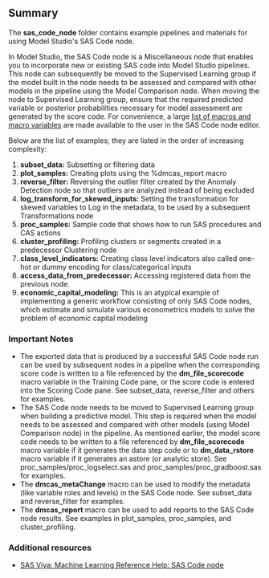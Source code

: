 ## Summary

The **sas_code_node** folder contains example pipelines and materials for using Model Studio's SAS Code node.

In Model Studio, the SAS Code node is a Miscellaneous node that enables you to incorporate new or existing SAS code into Model Studio pipelines. This node can subsequently be moved to the Supervised Learning group if the model built in the node needs to be assessed and compared with other models in the pipeline using the Model Comparison node. When moving the node to Supervised Learning group, ensure that the required predicted variable or posterior probabilities necessary for model assessment are generated by the score code. For convenience, a large [list of macros and macro variables](https://go.documentation.sas.com/?cdcId=vdmmlcdc&cdcVersion=8.5&docsetId=vdmmlref&docsetTarget=n1jewxtohvdh8vn15m6rzkndovvu.htm&locale=en) are made available to the user in the SAS Code node editor.

Below are the list of examples; they are listed in the order of increasing complexity:
1. **subset_data:** Subsetting or filtering data 
2. **plot_samples:** Creating plots using the %dmcas_report macro
3. **reverse_filter:** Reversing the outlier filter created by the Anomaly Detection node so that outliers are analyzed instead of being excluded
4. **log_transform_for_skewed_inputs:** Setting the transformation for skewed variables to Log in the metadata, to be used by a subsequent Transformations node
5. **proc_samples:** Sample code that shows how to run SAS procedures and CAS actions
6. **cluster_profiling:** Profiling clusters or segments created in a predecessor Clustering node
7. **class_level_indicators:** Creating class level indicators also called one-hot or dummy encoding for class/categorical inputs
8. **access_data_from_predecessor:** Accessing registered data from the previous node.
9. **economic_capital_modeling:** This is an atypical example of implementing a generic workflow consisting of only SAS Code nodes, which estimate and simulate various econometrics models to solve the problem of economic capital modeling

### Important Notes
- The exported data that is produced by a successful SAS Code node run can be used by subsequent nodes in a pipeline when the corresponding score code is written to a file referenced by the **dm_file_scorecode** macro variable in the Training Code pane, or the score code is entered into the Scoring Code pane. See subset_data, reverse_filter and others for examples.
- The SAS Code node needs to be moved to Supervised Learning group when building a predictive model. This step is required when the model needs to be assessed and compared with other models (using Model Comparison node) in the pipeline. As mentioned earlier, the model score code needs to be written to a file referenced by **dm_file_scorecode** macro variable if it generates the data step code or to **dm_data_rstore** macro variable if it generates an astore (or analytic store). See proc_samples/proc_logselect.sas and proc_samples/proc_gradboost.sas for examples.
- The **dmcas_metaChange** macro can be used to modify the metadata (like variable roles and levels) in the SAS Code node. See subset_data and reverse_filter for examples.
- The **dmcas_report** macro can be used to add reports to the SAS Code node results. See examples in plot_samples, proc_samples, and cluster_profiling.

### Additional resources
- [SAS Viya: Machine Learning Reference Help: SAS Code node](https://go.documentation.sas.com/doc/en/capcdc/v_018/vdmmlcdc/vdmmlref/n0k0fj96e81iton142bnbqg0igiv.htm)
